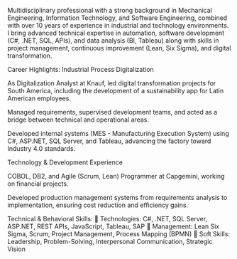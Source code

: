 Multidisciplinary professional with a strong background in Mechanical Engineering, Information Technology, and Software Engineering, combined with over 10 years of experience in industrial and technology environments. I bring advanced technical expertise in automation, software development (C#, .NET, SQL, APIs), and data analysis (BI, Tableau) along with skills in project management, continuous improvement (Lean, Six Sigma), and digital transformation.

Career Highlights:
Industrial Process Digitalization

As Digitalization Analyst at Knauf, led digital transformation projects for South America, including the development of a sustainability app for Latin American employees.

Managed requirements, supervised development teams, and acted as a bridge between technical and operational areas.

Developed internal systems (MES - Manufacturing Execution System) using C#, ASP.NET, SQL Server, and Tableau, advancing the factory toward Industry 4.0 standards.

Technology & Development Experience

COBOL, DB2, and Agile (Scrum, Lean) Programmer at Capgemini, working on financial projects.

Developed production management systems from requirements analysis to implementation, ensuring cost reduction and efficiency gains.

Technical & Behavioral Skills:
🔹 Technologies: C#, .NET, SQL Server, ASP.NET, REST APIs, JavaScript, Tableau, SAP
🔹 Management: Lean Six Sigma, Scrum, Project Management, Process Mapping (BPMN)
🔹 Soft Skills: Leadership, Problem-Solving, Interpersonal Communication, Strategic Vision
<!---
RoldsAlves/RoldsAlves is a ✨ special ✨ repository because its `README.md` (this file) appears on your GitHub profile.
You can click the Preview link to take a look at your changes.
--->
